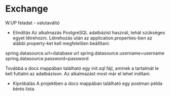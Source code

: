 # Exchange
W.UP feladat - valutaváltó

+ Elindítás
Az alkalmazás PostgreSQL adatbázist használ, tehát szükséges egyet létrehozni.
Létrehozás után az application.properties-ben az alábbi property-ket kell megfelelően beállítani:

spring.datasource.url=database url
spring.datasource.username=username
spring.datasource.password=password

Továbbá a docs mappában található egy init.sql fájl, aminek a tartalmát le kell futtatni az adatbázison.
Az alkalmazást most már el lehet indítani.

+ Kipróbálás
A projektben a docs mappában található egy postman példa kérés lista.
